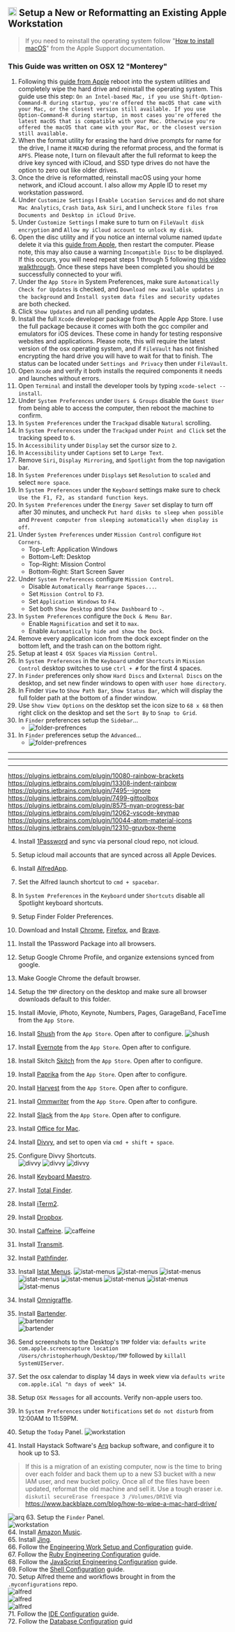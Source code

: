## <img src="https://raw.githubusercontent.com/chrishough/my-configurations/master/graphics/documentation/readmes/installation.svg" height="20"> Setup a New or Reformatting an Existing Apple Workstation

> If you need to reinstall the operating system follow "[How to install macOS](https://support.apple.com/en-us/HT204904)" from the Apple Support documentation.

### This Guide was written on OSX 12 "Monterey"

1. Following this [guide from Apple](https://support.apple.com/en-us/HT204904) reboot into the system utilities and completely wipe the hard drive and reinstall the operating system. This guide use this step: `On an Intel-based Mac, if you use Shift-Option-Command-R during startup, you're offered the macOS that came with your Mac, or the closest version still available. If you use Option-Command-R during startup, in most cases you're offered the latest macOS that is compatible with your Mac. Otherwise you're offered the macOS that came with your Mac, or the closest version still available.` 
2. When the format utility for erasing the hard drive prompts for name for the drive, I name it `MACHD` during the reformat process, and the format is `APFS`. Please note, I turn on filevault after the full reformat to keep the drive key synced with iCloud, and SSD type drives do not have the option to zero out like older drives.
3. Once the drive is reformatted, reinstall macOS using your home network, and iCloud account. I also allow my Apple ID to reset my workstation password.
4. Under `Customize Settings` I `Enable Location Services` and do not share `Mac Analytics`, `Crash Data`, `Ask Siri`, and I uncheck `Store files from Documents and Desktop in iCloud Drive`. 
5. Under `Customize Settings` I make sure to turn on `FileVault disk encryption` and `Allow my iCloud account to unlock my disk`.
6. Open the disc utility and if you notice an internal volume named `Update` delete it via this [guide from Apple](https://support.apple.com/guide/disk-utility/add-erase-or-delete-apfs-volumes-dskua9e6a110/mac), then restart the computer. Please note, this may also cause a warning `Incompatible Disc` to be displayed. If this occurs, you will need repeat steps 1 through 5 following [this video walkthrough](https://youtu.be/HFo9mTfTk9I). Once these steps have been completed you should be successfully connected to your wifi.
7. Under the `App Store` in System Preferences, make sure `Automatically Check for Updates` is checked, and `Download new available updates in the background` and `Install system data files and security updates` are both checked. 
8. Click `Show Updates` and run all pending updates.
9. Install the full `Xcode` developer package from the Apple App Store. I use the full package because it comes with both the gcc compiler and emulators for iOS devices. These come in handy for testing responsive websites and applications. Please note, this will require the latest version of the osx operating system, and if `FileVault` has not finished encrypting the hard drive you will have to wait for that to finish. The status can be located under `Settings and Privacy` then under `FileVault`.
10. Open `Xcode` and verify it both installs the required components it needs and launches without errors.
11. Open `Terminal` and install the developer tools by typing `xcode-select --install`.
12. Under `System Preferences` under `Users & Groups` disable the `Guest User` from being able to access the computer, then reboot the machine to confirm.
13. In `System Preferences` under the `Trackpad` disable `Natural` scrolling.
14. In `System Preferences` under the `Trackpad` under `Point and Click` set the tracking speed to `6`.
15. In `Accessibility` under `Display` set the cursor size to `2`.
16. In `Accessibility` under `Captions` set to `Large Text`.
17. Remove `Siri`, `Display Mirroring`, and `Spotlight` from the top navigation bar.
18. In `System Preferences` under `Displays` set `Resolution` to `scaled` and select `more space`. 
19. In `System Preferences` under the `Keyboard` settings make sure to check `Use the F1, F2, as standard function keys`.
20. In `System Preferences` under the `Energy Saver` set display to turn off after 30 minutes, and uncheck `Put hard disks to sleep when possible` and `Prevent computer from sleeping automatically when display is off`.
21. Under `System Preferences` under `Mission Control` configure `Hot Corners`.
    * Top-Left: Application Windows
    * Bottom-Left: Desktop
    * Top-Right: Mission Control
    * Bottom-Right: Start Screen Saver
22. Under `System Preferences` configure `Mission Control`.
    * Disable `Automatically Rearrange Spaces...`.
    * Set `Mission Control` to `F3`.
    * Set `Application Windows` to `F4`.
    * Set both `Show Desktop` and `Show Dashboard` to `-`.
23. In `System Preferences` configure the `Dock & Menu Bar`.
    * Enable `Magnification` and set it to `max`.
    * Enable `Automatically hide and show the Dock`.
24. Remove every application icon from the dock except finder on the bottom left, and the trash can on the bottom right.
25. Setup at least `4 OSX Spaces` via `Mission Control`.
26. In `System Preferences` in the `Keyboard` under `Shortcuts` in `Mission Control` desktop switches to use `ctrl + #` for the first 4 spaces.
27. In `Finder` preferences only show `Hard Discs` and `External Discs` on the desktop, and set new finder windows to open with `user home directory`. 
28. In Finder `View` to `Show Path Bar`, `Show Status Bar`,  which will display the full folder path at the bottom of a finder window.
29. Use `Show View Options` on the desktop set the icon size to `68 x 68` then right click on the desktop and set the `Sort By` to `Snap to Grid`. 
30. In `Finder` preferences setup the `Sidebar`...
    * ![folder-prefrences](https://raw.githubusercontent.com/chrishough/my-configurations/master/graphics/documentation/guides/workstation/folder-preferences-2.png)  
31. In `Finder` preferences setup the `Advanced`...
    * ![folder-prefrences](https://raw.githubusercontent.com/chrishough/my-configurations/master/graphics/documentation/guides/workstation/folder-preferences-3.png)

***
***
***

https://plugins.jetbrains.com/plugin/10080-rainbow-brackets  
https://plugins.jetbrains.com/plugin/13308-indent-rainbow  
https://plugins.jetbrains.com/plugin/7495--ignore   
https://plugins.jetbrains.com/plugin/7499-gittoolbox   
https://plugins.jetbrains.com/plugin/8575-nyan-progress-bar   
https://plugins.jetbrains.com/plugin/12062-vscode-keymap   
https://plugins.jetbrains.com/plugin/10044-atom-material-icons  
https://plugins.jetbrains.com/plugin/12310-gruvbox-theme  



4. Install [1Password](https://1password.com/) and sync via personal cloud repo, not icloud.

6. Setup icloud mail accounts that are synced across all Apple Devices.





16. Install [AlfredApp](https://www.alfredapp.com/).
17. Set the Alfred launch shortcut to `cmd + spacebar`.
18. In `System Preferences` in the `Keyboard` under `Shortcuts` disable all Spotlight keyboard shortcuts.






30. Setup Finder Folder Preferences.   


31. Download and Install [Chrome](https://www.google.com/chrome/browser/desktop/index.html), [Firefox](https://www.mozilla.org/en-US/firefox/new/), and [Brave](https://github.com/chrishough/my-configurations).
32. Install the 1Password Package into all browsers.
33. Setup Google Chrome Profile, and organize extensions synced from google.
34. Make Google Chrome the default browser.
35. Setup the `TMP` directory on the desktop and make sure all browser downloads default to this folder.
36. Install iMovie, iPhoto, Keynote, Numbers, Pages, GarageBand, FaceTime from the `App Store`.
37. Install [Shush](http://mizage.com/shush/) from the `App Store`. Open after to configure. 
  ![shush](https://raw.githubusercontent.com/chrishough/my-configurations/master/graphics/documentation/guides/shush/shush-1.png)
38. Install [Evernote](https://evernote.com/) from the `App Store`. Open after to configure.
39. Install Skitch [Skitch](https://evernote.com/products/skitch) from the `App Store`. Open after to configure.
40. Install [Paprika](https://www.paprikaapp.com/) from the `App Store`. Open after to configure.
41. Install [Harvest](https://www.getharvest.com/) from the `App Store`. Open after to configure.
42. Install [Ommwriter](https://ommwriter.com/) from the `App Store`. Open after to configure.
43. Install [Slack](https://slack.com) from the `App Store`. Open after to configure.
44. Install [Office for Mac](https://www.microsoft.com/en-us/store/b/office).
45. Install [Divvy](http://mizage.com/divvy/), and set to open via `cmd + shift + space`.
46. Configure Divvy Shortcuts.  
  ![divvy](https://raw.githubusercontent.com/chrishough/my-configurations/master/graphics/documentation/guides/divvy/divvy1.png)
  ![divvy](https://raw.githubusercontent.com/chrishough/my-configurations/master/graphics/documentation/guides/divvy/divvy2.png)
  ![divvy](https://raw.githubusercontent.com/chrishough/my-configurations/master/graphics/documentation/guides/divvy/divvy3.png)
47. Install [Keyboard Maestro](https://www.keyboardmaestro.com/main/).
48. Install [Total Finder](https://totalfinder.binaryage.com/).
49. Install [iTerm2](https://www.iterm2.com/).
50. Install [Dropbox](https://www.dropbox.com).
51. Install [Caffeine](http://lightheadsw.com/caffeine/). 
  ![caffeine](https://raw.githubusercontent.com/chrishough/my-configurations/master/graphics/documentation/guides/caffeine/caffeine-1.png)
52. Install [Transmit](https://panic.com/transmit/).
53. Install [Pathfinder](https://cocoatech.com/).
54. Install [Istat Menus](https://bjango.com/mac/istatmenus/).
    ![istat-menus](https://raw.githubusercontent.com/chrishough/my-configurations/master/graphics/documentation/guides/istatmenus/istatmenus-1.png)
    ![istat-menus](https://raw.githubusercontent.com/chrishough/my-configurations/master/graphics/documentation/guides/istatmenus/istatmenus-2.png)
    ![istat-menus](https://raw.githubusercontent.com/chrishough/my-configurations/master/graphics/documentation/guides/istatmenus/istatmenus-3.png)
    ![istat-menus](https://raw.githubusercontent.com/chrishough/my-configurations/master/graphics/documentation/guides/istatmenus/istatmenus-4.png)
    ![istat-menus](https://raw.githubusercontent.com/chrishough/my-configurations/master/graphics/documentation/guides/istatmenus/istatmenus-5.png)
    ![istat-menus](https://raw.githubusercontent.com/chrishough/my-configurations/master/graphics/documentation/guides/istatmenus/istatmenus-6.png)
    ![istat-menus](https://raw.githubusercontent.com/chrishough/my-configurations/master/graphics/documentation/guides/istatmenus/istatmenus-7.png)
    ![istat-menus](https://raw.githubusercontent.com/chrishough/my-configurations/master/graphics/documentation/guides/istatmenus/istatmenus-8.png)
55. Install [Omnigraffle](https://www.omnigroup.com/omnigraffle).
56. Install [Bartender](https://www.macbartender.com/).  
  ![bartender](https://raw.githubusercontent.com/chrishough/my-configurations/master/graphics/documentation/guides/bartender/bartender-1.png)  
  ![bartender](https://raw.githubusercontent.com/chrishough/my-configurations/master/graphics/documentation/guides/bartender/bartender-2.png)  
57. Send screenshots to the Desktop's `TMP` folder via: `defaults write com.apple.screencapture location /Users/christopherhough/Desktop/TMP` followed by `killall SystemUIServer`.
58. Set the osx calendar to display 14 days in week view via `defaults write com.apple.iCal "n days of week" 14`.
59. Setup `OSX Messages` for all accounts. Verify non-apple users too.
60. In `System Preferences` under `Notifications` set `do not disturb` from 12:00AM to 11:59PM.
61. Setup the `Today` Panel.
  ![workstation](https://raw.githubusercontent.com/chrishough/my-configurations/master/graphics/documentation/guides/workstation/osx-notifications-panel.png)
62. Install Haystack Software's [Arq](https://www.arqbackup.com/download/) backup software, and configure it to hook up to S3.  

> If this is a migration of an existing computer, now is the time to bring over each folder and back them up to a new S3 bucket with a new IAM user, and new bucket policy. Once all of the files have been updated, reformat the old machine and sell it. Use a tough eraser i.e. `diskutil secureErase freespace 3 /Volumes/DRIVE` via https://www.backblaze.com/blog/how-to-wipe-a-mac-hard-drive/   

  ![arq](https://raw.githubusercontent.com/chrishough/my-configurations/master/graphics/documentation/guides/arq/arq-1.png)
63. Setup the `Finder` Panel.  
  ![workstation](https://raw.githubusercontent.com/chrishough/my-configurations/master/graphics/documentation/guides/workstation/finder-panel.png)    
64. Install [Amazon Music](https://www.amazon.com/gp/help/customer/display.html?nodeId=201377740).    
65. Install [Jing](https://www.techsmith.com/jing-tool.html).     
66. Follow the [Engineering Work Setup and Configuration](/guides/workstation.md) guide.  
67. Follow the [Ruby Engineering Configuration](/guides/ruby.md) guide.  
68. Follow the [JavaScript Engineering Configuration](/guides/js.md) guide.  
69. Follow the [Shell Configuration](/guides/shell.md) guide.  
70. Setup Alfred theme and workflows brought in from the `.myconfigurations` repo.  
  ![alfred](https://raw.githubusercontent.com/chrishough/my-configurations/master/graphics/documentation/guides/alfred/alfred1.png)  
  ![alfred](https://raw.githubusercontent.com/chrishough/my-configurations/master/graphics/documentation/guides/alfred/alfred2.png)  
  ![alfred](https://raw.githubusercontent.com/chrishough/my-configurations/master/graphics/documentation/guides/alfred/alfred3.png)  
71. Follow the [IDE Configuration](/guides/ide.md) guide.  
72. Follow the [Database Configuration](/guides/database.md) guid
